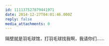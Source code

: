 ```yaml
---
id: 111137527879441971
date: 2014-12-27T04:01:46.000Z
reply: false
media_attachments: 0
---
```


隔壁就是羽毛球馆，打羽毛球找我啊，我请你们……

